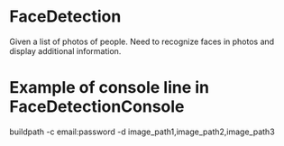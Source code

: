 # FaceDetection

Given a list of photos of people. Need to recognize faces in photos and display additional information.

# Example of console line in FaceDetectionConsole

buildpath -c email:password -d image_path1,image_path2,image_path3
